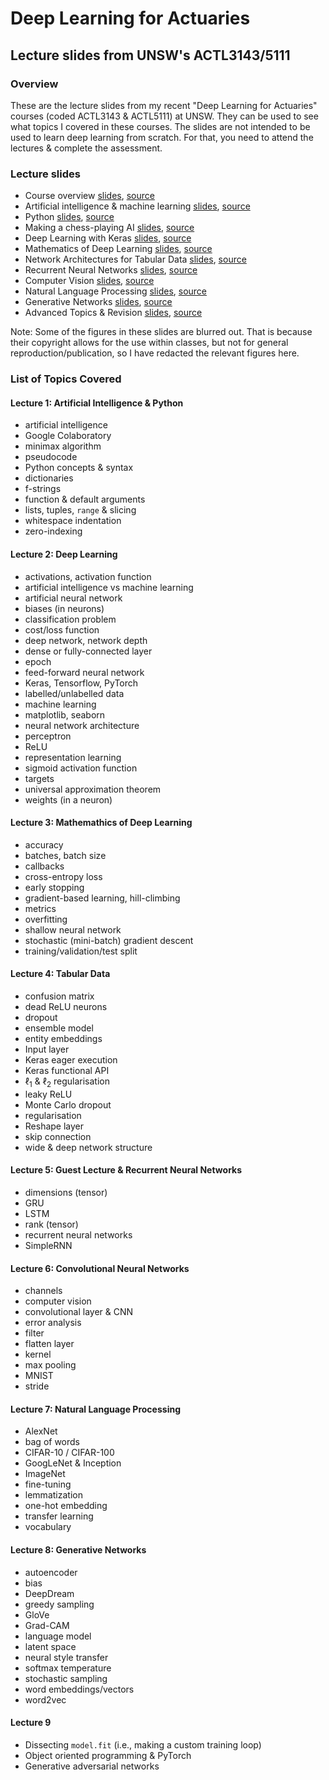 # Deep Learning for Actuaries
## Lecture slides from UNSW's ACTL3143/5111


### Overview

These are the lecture slides from my recent "Deep Learning for Actuaries" courses (coded ACTL3143 & ACTL5111) at UNSW.
They can be used to see what topics I covered in these courses.
The slides are not intended to be used to learn deep learning from scratch.
For that, you need to attend the lectures & complete the assessment.

### Lecture slides

- Course overview [slides](https://pat-laub.github.io/DeepLearningForActuaries/Lecture-1-Artificial-Intelligence/course-overview.html), [source](http://github.com/Pat-Laub/DeepLearningForActuaries/blob/main/Lecture-1-Artificial-Intelligence/course-overview.qmd)
- Artificial intelligence & machine learning [slides](https://pat-laub.github.io/DeepLearningForActuaries/Lecture-1-Artificial-Intelligence/artificial-intelligence.html), [source](http://github.com/Pat-Laub/DeepLearningForActuaries/blob/main/Lecture-1-Artificial-Intelligence/artificial-intelligence.qmd)
- Python [slides](https://pat-laub.github.io/DeepLearningForActuaries/Lecture-1-Artificial-Intelligence/python.html), [source](http://github.com/Pat-Laub/DeepLearningForActuaries/blob/main/Lecture-1-Artificial-Intelligence/python.qmd)
- Making a chess-playing AI [slides](https://pat-laub.github.io/DeepLearningForActuaries/Lecture-1-Artificial-Intelligence/chess-ai.html), [source](http://github.com/Pat-Laub/DeepLearningForActuaries/blob/main/Lecture-1-Artificial-Intelligence/chess-ai.qmd)
- Deep Learning with Keras [slides](https://pat-laub.github.io/DeepLearningForActuaries/Lecture-2-Deep-Learning-Keras/deep-learning-keras.html), [source](http://github.com/Pat-Laub/DeepLearningForActuaries/blob/main/Lecture-2-Deep-Learning-Keras/deep-learning-keras.qmd)
- Mathematics of Deep Learning [slides](https://pat-laub.github.io/DeepLearningForActuaries/Lecture-3-Mathematics-Of-Deep-Learning/mathematics-of-deep-learning.html), [source](http://github.com/Pat-Laub/DeepLearningForActuaries/blob/main/Lecture-3-Mathematics-Of-Deep-Learning/mathematics-of-deep-learning.qmd)
- Network Architectures for Tabular Data [slides](https://pat-laub.github.io/DeepLearningForActuaries/Lecture-4-Network-Architectures-For-Tabular-Data/network-architectures-for-tabular-data.html), [source](http://github.com/Pat-Laub/DeepLearningForActuaries/blob/main/Lecture-4-Network-Architectures-For-Tabular-Data/network-architectures-for-tabular-data.qmd)
- Recurrent Neural Networks [slides](https://pat-laub.github.io/DeepLearningForActuaries/Lecture-5-Recurrent-Neural-Networks-And-Time-Series/rnns-and-time-series.html), [source](http://github.com/Pat-Laub/DeepLearningForActuaries/blob/main/Lecture-5-Recurrent-Neural-Networks-And-Time-Series/rnns-and-time-series.qmd)
- Computer Vision [slides](https://pat-laub.github.io/DeepLearningForActuaries/Lecture-6-Computer-Vision/computer-vision.html), [source](http://github.com/Pat-Laub/DeepLearningForActuaries/blob/main/Lecture-6-Computer-Vision/computer-vision.qmd)
- Natural Language Processing [slides](https://pat-laub.github.io/DeepLearningForActuaries/Lecture-7-Natural-Language-Processing/natural-language-processing.html), [source](http://github.com/Pat-Laub/DeepLearningForActuaries/blob/main/Lecture-7-Natural-Language-Processing/natural-language-processing.qmd)
- Generative Networks [slides](https://pat-laub.github.io/DeepLearningForActuaries/Lecture-8-Generative-Networks/generative-networks.html), [source](http://github.com/Pat-Laub/DeepLearningForActuaries/blob/main/Lecture-8-Generative-Networks/generative-networks.qmd)
- Advanced Topics & Revision [slides](https://pat-laub.github.io/DeepLearningForActuaries/Lecture-9-Advanced-Topics/advanced-topics.html), [source](http://github.com/Pat-Laub/DeepLearningForActuaries/blob/main/Lecture-9-Advanced-Topics/advanced-topics.qmd)

Note: Some of the figures in these slides are blurred out. That is because their copyright allows for the use within classes, but not for general reproduction/publication, so I have redacted the relevant figures here.

### List of Topics Covered

#### Lecture 1: Artificial Intelligence & Python

- artificial intelligence
- Google Colaboratory
- minimax algorithm
- pseudocode
- Python concepts & syntax
- dictionaries
- f-strings
- function & default arguments
- lists, tuples, `range` & slicing
- whitespace indentation
- zero-indexing

#### Lecture 2: Deep Learning

- activations, activation function
- artificial intelligence vs machine learning
- artificial neural network
- biases (in neurons)
- classification problem
- cost/loss function
- deep network, network depth
- dense or fully-connected layer
- epoch
- feed-forward neural network
- Keras, Tensorflow, PyTorch
- labelled/unlabelled data
- machine learning
- matplotlib, seaborn
- neural network architecture
- perceptron
- ReLU
- representation learning
- sigmoid activation function
- targets
- universal approximation theorem
- weights (in a neuron)

#### Lecture 3: Mathemathics of Deep Learning

- accuracy
- batches, batch size
- callbacks
- cross-entropy loss
- early stopping
- gradient-based learning, hill-climbing
- metrics
- overfitting
- shallow neural network
- stochastic (mini-batch) gradient descent
- training/validation/test split

#### Lecture 4: Tabular Data

- confusion matrix
- dead ReLU neurons
- dropout
- ensemble model
- entity embeddings
- Input layer
- Keras eager execution
- Keras functional API
- $\ell_1$ & $\ell_2$ regularisation
- leaky ReLU
- Monte Carlo dropout
- regularisation
- Reshape layer
- skip connection
- wide & deep network structure

#### Lecture 5: Guest Lecture & Recurrent Neural Networks

- dimensions (tensor)
- GRU
- LSTM
- rank (tensor)
- recurrent neural networks
- SimpleRNN

#### Lecture 6: Convolutional Neural Networks

- channels
- computer vision
- convolutional layer & CNN
- error analysis
- filter
- flatten layer
- kernel
- max pooling
- MNIST
- stride

#### Lecture 7: Natural Language Processing

- AlexNet
- bag of words
- CIFAR-10 / CIFAR-100
- GoogLeNet & Inception
- ImageNet
- fine-tuning
- lemmatization
- one-hot embedding
- transfer learning
- vocabulary

#### Lecture 8: Generative Networks

- autoencoder
- bias
- DeepDream
- greedy sampling
- GloVe
- Grad-CAM
- language model
- latent space
- neural style transfer
- softmax temperature
- stochastic sampling
- word embeddings/vectors
- word2vec

#### Lecture 9

- Dissecting `model.fit` (i.e., making a custom training loop)
- Object oriented programming & PyTorch
- Generative adversarial networks
